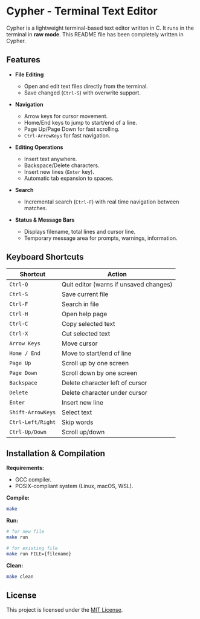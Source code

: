 # Cypher - Terminal Text Editor

Cypher is a lightweight terminal-based text editor written in C.
It runs in the terminal in **raw mode**.
This README file has been completely written in Cypher.

## Features

- **File Editing**
  - Open and edit text files directly from the terminal.
  - Save changed (`Ctrl-S`) with overwrite support.

- **Navigation**
  - Arrow keys for cursor movement.
  - Home/End keys to jump to start/end of a line.
  - Page Up/Page Down for fast scrolling.
  - `Ctrl-ArrowKeys` for fast navigation.

- **Editing Operations**
  - Insert text anywhere.
  - Backspace/Delete characters.
  - Insert new lines (`Enter` key).
  - Automatic tab expansion to spaces.

- **Search**
  - Incremental search (`Ctrl-F`) with real time navigation between matches.

- **Status & Message Bars**
  - Displays filename, total lines and cursor line.
  - Temporary message area for prompts, warnings, information.

## Keyboard Shortcuts

| Shortcut          | Action |
|-------------------|--------|
| `Ctrl-Q`          | Quit editor (warns if unsaved changes) |
| `Ctrl-S`          | Save current file |
| `Ctrl-F`          | Search in file |
| `Ctrl-H`          | Open help page |
| `Ctrl-C`          | Copy selected text |
| `Ctrl-X`          | Cut selected text |
| `Arrow Keys`      | Move cursor |
| `Home / End`      | Move to start/end of line |
| `Page Up`         | Scroll up by one screen |
| `Page Down`       | Scroll down by one screen |
| `Backspace`       | Delete character left of cursor |
| `Delete`          | Delete character under cursor |
| `Enter`           | Insert new line |
| `Shift-ArrowKeys` | Select text |
| `Ctrl-Left/Right` | Skip words |
| `Ctrl-Up/Down`    | Scroll up/down |

## Installation & Compilation

**Requirements:**

- GCC compiler.
- POSIX-compliant system (Linux, macOS, WSL).

**Compile:**

```bash
make
```

**Run:**

```bash
# for new file
make run

# for existing file
make run FILE={filename}
```

**Clean:**

```bash
make clean
```

## License

This project is licensed under the [MIT License](https://opensource.org/licenses/MIT).
